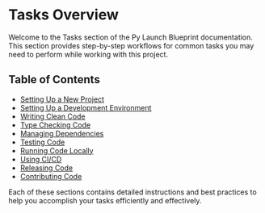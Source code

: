 # Tasks Overview

Welcome to the Tasks section of the Py Launch Blueprint documentation. This section provides step-by-step workflows for common tasks you may need to perform while working with this project.

## Table of Contents

- [Setting Up a New Project](setting_up_project.md)
- [Setting Up a Development Environment](setting_up_development.md)
- [Writing Clean Code](writing_clean_code.md)
- [Type Checking Code](type_checking_code.md)
- [Managing Dependencies](managing_dependencies.md)
- [Testing Code](testing_code.md)
- [Running Code Locally](running_locally.md)
- [Using CI/CD](using_ci_cd.md)
- [Releasing Code](releasing_code.md)
- [Contributing Code](contributing_code.md)

Each of these sections contains detailed instructions and best practices to help you accomplish your tasks efficiently and effectively.
